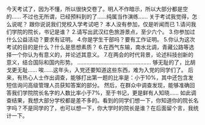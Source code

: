 今天考试了，因为不懂，所以很快交卷了。明人不作暗示，所以大部分都是空的……
不过也无所谓，已经预料到的了……纯属当作演练……
关于考试我觉得，怎么说呢？
跟你说说我们党校入学考试吧？
本人没有参加，仅是听闻而已
1.请问我们学院的院长，书记是谁？
2.请写出武汉红色旅游景点，至少六个。
3.你参加过什么公益活动？要求有证明。
4.你是学生干部吗？要有工作证明。
5.你认为这次考试的目的是什么？什么是思想素质？
6.在西气东输，南水北调，青藏公路等选择一个你认为有意义的，并论述其意义。
7.在两会的时代背景，论述科技创新的意义，结合国际和国内形势。
…………………………………………
够无耻的了，比胡戈更无耻……
唉……这年头，入党还要知道这些东西，难为入党的同学们了。
后来，有热心人士作出调查，能够打出第一题的比率是：小于10%，其中还包含发短信询问高级管理人员获知答案的部分。
然后，在群众中调查发现，能够准确回答我们学院院长名字的人数比率小于7%，至于书记，更是鲜有人知晓……
如此调查结果，我想大部分学校都是差不多的。看到的同学们想一下，你知道你的院长名字吗？不是同学的了，也可以想一下，你大学时的院长是谁？在后面留个言，我统计一下。

<!-- ##{"timestamp":1143858990}## -->